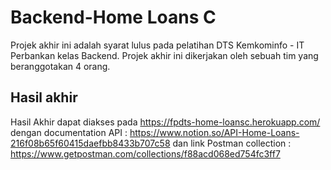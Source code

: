 # Backend-Home Loans C

Projek akhir ini adalah syarat lulus pada pelatihan DTS Kemkominfo - IT Perbankan kelas Backend. Projek akhir ini dikerjakan oleh sebuah tim yang beranggotakan 4 orang.

## Hasil akhir

Hasil Akhir dapat diakses pada https://fpdts-home-loansc.herokuapp.com/ dengan documentation API : https://www.notion.so/API-Home-Loans-216f08b65f60415daefbb8433b707c58 dan link Postman collection : https://www.getpostman.com/collections/f88acd068ed754fc3ff7

